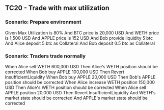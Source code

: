 ## TC20 - Trade with max utilization

### Scenario: Prepare environment
Given Max Utilization is 80%
And BTC price is 20,000 USD
And WETH price is 1,500 USD
And APPLE price is 152 USD
And Bob provide liquidity 5 btc
And Alice deposit 5 btc as Collateral
And Bob deposit 0.5 btc as Collateral

### Scenario: Traders trade normally
When Alice sell WETH 600,000 USD
Then Alice's WETH position should be corrected
When Bob buy APPLE 100,000 USD
Then Revert InsufficientLiquidity
When Bob buy APPLE 20,000 USD
Then Bob's APPLE position should be corrected
When Alice increase WETH position 150,000 USD
Then Alice's WETH position should be corrected
When Alice sell APPLE position 20,000 USD
Then Revert InsufficientLiquidity
And WETH's market state should be corrected
And APPLE's market state should be corrected